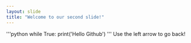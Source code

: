 ```yaml
---
layout: slide
title: "Welcome to our second slide!"
---
```

'''python
while True:
    print('Hello Github')
'''
Use the left arrow to go back!
